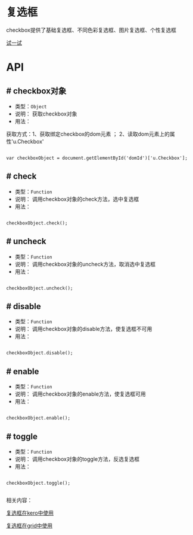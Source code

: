 # 复选框

checkbox提供了基础复选框、不同色彩复选框、图片复选框、个性复选框





[试一试](http://design.yyuap.com/dist/pages/webIDE/index.html#/demos/ui/checkbox)



# API

## \# checkbox对象

* 类型：`Object`
* 说明： 获取checkbox对象
* 用法：

获取方式：1、获取绑定checkbox的dom元素 ； 2、读取dom元素上的属性'u.Checkbox'


```

var checkboxObject = document.getElementById('domId')['u.Checkbox'];

```

## \# check

* 类型：`Function`
* 说明： 调用checkbox对象的check方法，选中复选框
* 用法：

```

checkboxObject.check();

```

## \# uncheck

* 类型：`Function`
* 说明： 调用checkbox对象的uncheck方法，取消选中复选框
* 用法：

```

checkboxObject.uncheck();

```

## \# disable

* 类型：`Function`
* 说明： 调用checkbox对象的disable方法，使复选框不可用
* 用法：

```

checkboxObject.disable();

```
## \# enable

* 类型：`Function`
* 说明： 调用checkbox对象的enable方法，使复选框可用
* 用法：

```

checkboxObject.enable();

```

## \# toggle

* 类型：`Function`
* 说明： 调用checkbox对象的toggle方法，反选复选框
* 用法：

```

checkboxObject.toggle();


```

相关内容：

[复选框在kero中使用](http://design.yyuap.com/dist/pages/kero/ex_checkbox.html)    

[复选框在grid中使用](http://design.yyuap.com/dist/pages/webIDE/index.html#/demos/grids/edit)

